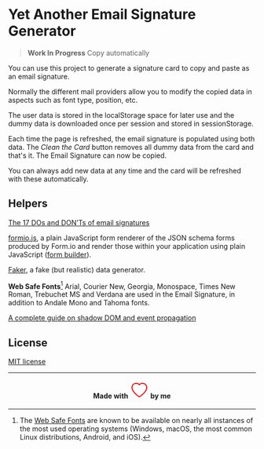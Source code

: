 # Yet Another Email Signature Generator

> **Work In Progress**
> Copy automatically

You can use this project to generate a signature card to copy and paste as an email signature.

Normally the different mail providers allow you to modify the copied data in aspects such as font type, position, etc.

The user data is stored in the localStorage space for later use and the dummy data is downloaded once per session and stored in sessionStorage.

Each time the page is refreshed, the email signature is populated using both data. The _Clean the Card_ button removes all dummy data from the card and that's it. The Email Signature can now be copied.

You can always add new data at any time and the card will be refreshed with these automatically.

## Helpers

[The 17 DOs and DON’Ts of email signatures](https://exclaimer.com/email-signature-handbook/the-17-email-signature-dos-and-donts/)

[formio.js](https://github.com/formio/formio.js), a plain JavaScript form renderer of the JSON schema forms produced by Form.io and render those within your application using plain JavaScript ([form builder](https://formio.github.io/formio.js/app/builder.html)).

[Faker](https://fakerjs.dev/), a fake (but realistic) data generator.

**Web Safe Fonts**[^1] Arial, Courier New, Georgia, Monospace, Times New Roman, Trebuchet MS and Verdana are used in the Email Signature, in addition to Andale Mono and Tahoma fonts.

[A complete guide on shadow DOM and event propagation](https://pm.dartus.fr/blog/a-complete-guide-on-shadow-dom-and-event-propagation/)

## License

[MIT license](./LICENSE)


[^1]: The [Web Safe Fonts](https://developer.mozilla.org/en-US/docs/Learn/CSS/Styling_text/Fundamentals#web_safe_fonts) are known to be available on nearly all instances of the most used operating systems (Windows, macOS, the most common Linux distributions, Android, and iOS).

---
<h4 align="center">
Made with&nbsp;
<img alt="A simple heart" src="./assets/heart.svg">
&nbsp;by me
</h4>
